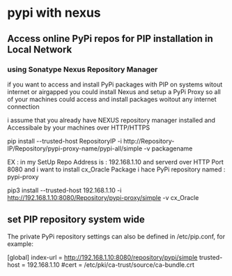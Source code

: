 # pypi with nexus
## Access online PyPi repos for PIP installation in Local Network
### using Sonatype Nexus Repository Manager 

if you want to access and install PyPi packages with PIP on systems witout internet or airgapped
you could install Nexus and setup a PyPi Proxy so all of your machines could access and install packages woitout any internet connection 

i assume that you already have NEXUS repository manager installed and Accessibale by your machines over HTTP/HTTPS 



pip install  --trusted-host RepositoryIP -i http://Repository-IP/Repository/pypi-proxy-name/pypi-all/simple -v packagename

EX : in my SetUp Repo Address is  : 192.168.1.10 and serverd over HTTP Port 8080 and i want to install cx_Oracle Package
i hace PyPi repository named : pypi-proxy


pip3 install  --trusted-host 192.168.1.10 -i http://192.168.1.10:8080/Repository/pypi-proxy/simple -v cx_Oracle

## set PIP repository system wide

The private PyPi repository settings can also be defined in /etc/pip.conf, for example:

[global]
index-url = http://192.168.1.10:8080/repository/pypi/simple
trusted-host = 192.168.1.10
#cert = /etc/pki/ca-trust/source/ca-bundle.crt



